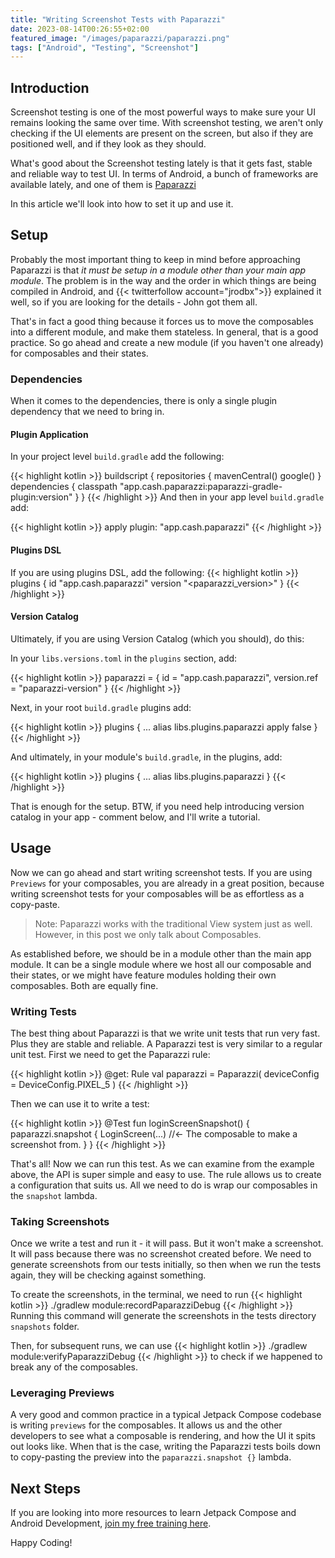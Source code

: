 ```yaml
---
title: "Writing Screenshot Tests with Paparazzi"
date: 2023-08-14T00:26:55+02:00
featured_image: "/images/paparazzi/paparazzi.png"
tags: ["Android", "Testing", "Screenshot"]
---
```

## Introduction
Screenshot testing is one of the most powerful ways to make sure your UI remains looking the same over time. With screenshot testing, we aren't only checking if the UI elements are present on the screen, but also if they are positioned well, and if they look as they should.

What's good about the Screenshot testing lately is that it gets fast, stable and reliable way to test UI. In terms of Android, a bunch of frameworks are available lately, and one of them is [Paparazzi](https://github.com/cashapp/paparazzi)

In this article we'll look into how to set it up and use it.

## Setup
Probably the most important thing to keep in mind before approaching Paparazzi is that _it must be setup in a module other than your main app module_. The problem is in the way and the order in which things are being compiled in Android, and {{< twitterfollow account="jrodbx">}} explained it well, so if you are looking for the details - John got them all.

That's in fact a good thing because it forces us to move the composables into a different module, and make them stateless. In general, that is a good practice. So go ahead and create a new module (if you haven't one already) for composables and their states.

### Dependencies
When it comes to the dependencies, there is only a single plugin dependency that we need to bring in.

#### Plugin Application
In your project level `build.gradle` add the following:

{{< highlight kotlin >}}
buildscript {
  repositories {
    mavenCentral()
    google()
  }
  dependencies {
    classpath "app.cash.paparazzi:paparazzi-gradle-plugin:version"
  }
}
{{< /highlight >}}
And then in your app level `build.gradle` add:

{{< highlight kotlin >}}
apply plugin: "app.cash.paparazzi"
{{< /highlight >}}

#### Plugins DSL
If you are using plugins DSL, add the following:
{{< highlight kotlin >}}
plugins {
  id "app.cash.paparazzi" version "<paparazzi_version>"
}
{{< /highlight >}}

#### Version Catalog
Ultimately, if you are using Version Catalog (which you should), do this:

In your `libs.versions.toml` in the `plugins` section, add:

{{< highlight kotlin >}}
paparazzi = { id = "app.cash.paparazzi", version.ref = "paparazzi-version" }
{{< /highlight >}}

Next, in your root `build.gradle` plugins add:

{{< highlight kotlin >}}
plugins {
 ...
 alias libs.plugins.paparazzi apply false
}
{{< /highlight >}}

And ultimately, in your module's `build.gradle`, in the plugins, add:

{{< highlight kotlin >}}
plugins {
    ...
    alias libs.plugins.paparazzi
}
{{< /highlight >}}

That is enough for the setup. BTW, if you need help introducing version catalog in your app - comment below, and I'll write a tutorial.

## Usage
Now we can go ahead and start writing screenshot tests. If you are using `Previews` for your composables, you are already in a great position, because writing screenshot tests for your composables will be as effortless as a copy-paste.
> Note: Paparazzi works with the traditional View system just as well. However, in this post we only talk about Composables.

As established before, we should be in a module other than the main app module. It can be a single module where we host all our composable and their states, or we might have feature modules holding their own composables. Both are equally fine.

### Writing Tests
The best thing about Paparazzi is that we write unit tests that run very fast. Plus they are stable and reliable. A Paparazzi test is very similar to a regular unit test. First we need to get the Paparazzi rule:

{{< highlight kotlin >}}
@get: Rule
val paparazzi = Paparazzi(
    deviceConfig = DeviceConfig.PIXEL_5
)
{{< /highlight >}}

Then we can use it to write a test:

{{< highlight kotlin >}}
@Test
fun loginScreenSnapshot() {
  paparazzi.snapshot {
    LoginScreen(...) //<- The composable to make a screenshot from.
  }
}
{{< /highlight >}}

That's all! Now we can run this test. As we can examine from the example above, the API is super simple and easy to use. The rule allows us to create a configuration that suits us. All we need to do is wrap our composables in the `snapshot` lambda.

### Taking Screenshots
Once we write a test and run it - it will pass. But it won't make a screenshot. It will pass because there was no screenshot created before. We need to generate screenshots from our tests initially, so then when we run the tests again, they will be checking against something.

To create the screenshots, in the terminal, we need to run
{{< highlight kotlin >}}
./gradlew module:recordPaparazziDebug
{{< /highlight >}}
Running this command will generate the screenshots in the tests directory `snapshots` folder.

Then, for subsequent runs, we can use
{{< highlight kotlin >}}
./gradlew module:verifyPaparazziDebug
{{< /highlight >}} to check if we happened to break any of the composables.

### Leveraging Previews
A very good and common practice in a typical Jetpack Compose codebase is writing `previews` for the composables. It allows us and the other developers to see what a composable is rendering, and how the UI it spits out looks like. When that is the case, writing the Paparazzi tests boils down to copy-pasting the preview into the `paparazzi.snapshot {}` lambda.

## Next Steps
If you are looking into more resources to learn Jetpack Compose and Android Development, [join my free training here](https://www.skool.com/android-devs?invite=e7235a1900bf49cb89c043e0fb9753d3).

Happy Coding!